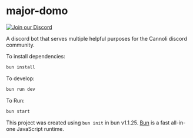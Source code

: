 # major-domo

[![Join our Discord](https://dcbadge.limes.pink/api/server/https://discord.gg/wzayNxpxvR)](https://discord.gg/https://discord.gg/wzayNxpxvR)

A discord bot that serves multiple helpful purposes for the Cannoli discord community.

To install dependencies:

```bash
bun install
```

To develop:

```bash
bun run dev
```

To Run:

```bash
bun start
```

This project was created using `bun init` in bun v1.1.25. [Bun](https://bun.sh) is a fast all-in-one JavaScript runtime.
